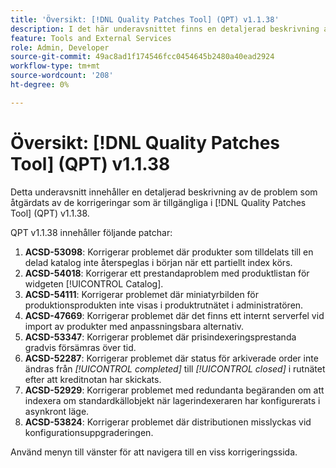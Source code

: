 ```yaml
---
title: 'Översikt: [!DNL Quality Patches Tool] (QPT) v1.1.38'
description: I det här underavsnittet finns en detaljerad beskrivning av de problem som åtgärdats av de korrigeringar som finns i  [!DNL Quality Patches Tool] (QPT) v1.1.38.
feature: Tools and External Services
role: Admin, Developer
source-git-commit: 49ac8ad1f174546fcc0454645b2480a40ead2924
workflow-type: tm+mt
source-wordcount: '208'
ht-degree: 0%

---
```


# Översikt: [!DNL Quality Patches Tool] (QPT) v1.1.38

Detta underavsnitt innehåller en detaljerad beskrivning av de problem som åtgärdats av de korrigeringar som är tillgängliga i [!DNL Quality Patches Tool] (QPT) v1.1.38.

QPT v1.1.38 innehåller följande patchar:

1. **ACSD-53098**: Korrigerar problemet där produkter som tilldelats till en delad katalog inte återspeglas i början när ett partiellt index körs.
1. **ACSD-54018**: Korrigerar ett prestandaproblem med produktlistan för widgeten [!UICONTROL Catalog].
1. **ACSD-54111**: Korrigerar problemet där miniatyrbilden för produktionsprodukten inte visas i produktrutnätet i administratören.
1. **ACSD-47669**: Korrigerar problemet där det finns ett internt serverfel vid import av produkter med anpassningsbara alternativ.
1. **ACSD-53347**: Korrigerar problemet där prisindexeringsprestanda gradvis försämras över tid.
1. **ACSD-52287**: Korrigerar problemet där status för arkiverade order inte ändras från *[!UICONTROL completed]* till *[!UICONTROL closed]* i rutnätet efter att kreditnotan har skickats.
1. **ACSD-52929**: Korrigerar problemet med redundanta begäranden om att indexera om standardkällobjekt när lagerindexeraren har konfigurerats i asynkront läge.
1. **ACSD-53824**: Korrigerar problemet där distributionen misslyckas vid konfigurationsuppgraderingen.

Använd menyn till vänster för att navigera till en viss korrigeringssida.
